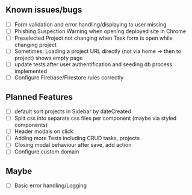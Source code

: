 ## Known issues/bugs

- [ ] Form validation and error handling/displaying to user missing
- [ ] Phishing Suspection Warning when opening deployed site in Chrome
- [ ] Preselected Project not changing when Task form is open while changing project
- [ ] Sometimes: Loading a project URL directly (not via home -> then to project) shows empty page
- [ ] update tests after user authentification and seeding db process implemented
- [ ] Configure Firebase/Firestore rules correctly

## Planned Features

- [ ] default sort projects in Sidebar by dateCreated
- [ ] Split css into separate css files per component (maybe via styled components)
- [ ] Header modals on click
- [ ] Adding more Tests including CRUD tasks, projects
- [ ] Closing modal behaviour after save, add action
- [ ] Configure custom domain

## Maybe

- [ ] Basic error handling/Logging
